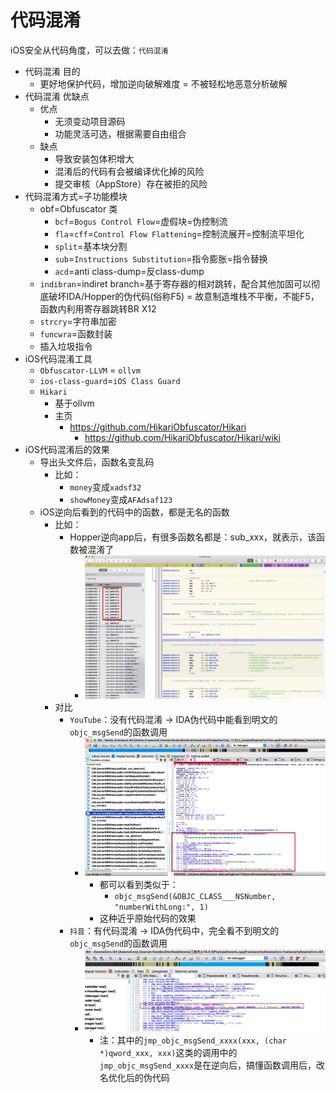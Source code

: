 # 代码混淆

iOS安全从代码角度，可以去做：`代码混淆`

* 代码混淆 目的
  * 更好地保护代码，增加逆向破解难度 = 不被轻松地恶意分析破解
* 代码混淆 优缺点
  * 优点
    * 无须变动项目源码
    * 功能灵活可选，根据需要自由组合
  * 缺点
    * 导致安装包体积增大
    * 混淆后的代码有会被编译优化掉的风险
    * 提交审核（AppStore）存在被拒的风险
* 代码混淆方式=子功能模块
  * obf=Obfuscator 类
    * `bcf`=`Bogus Control Flow`=虚假块=伪控制流
    * `fla`=`cff`=`Control Flow Flattening`=控制流展开=控制流平坦化
    * `split`=基本块分割
    * `sub`=`Instructions Substitution`=指令膨胀=指令替换
    * `acd`=anti class-dump=反class-dump
  * `indibran`=indiret branch=基于寄存器的相对跳转，配合其他加固可以彻底破坏IDA/Hopper的伪代码(俗称F5) = 故意制造堆栈不平衡，不能F5，函数内利用寄存器跳转BR X12
  * `strcry`=字符串加密
  * `funcwra`=函数封装
  * 插入垃圾指令
* iOS代码混淆工具
  * `Obfuscator-LLVM` = `ollvm`
  * `ios-class-guard`=`iOS Class Guard`
  * `Hikari`
    * 基于ollvm
    * 主页
      * https://github.com/HikariObfuscator/Hikari
        * https://github.com/HikariObfuscator/Hikari/wiki
* iOS代码混淆后的效果
  * 导出头文件后，函数名变乱码
    * 比如：
      * `money`变成`xadsf32`
      * `showMoney`变成`AFAdsaf123`
  * iOS逆向后看到的代码中的函数，都是无名的函数
    * 比如：
      * Hopper逆向app后，有很多函数名都是：sub_xxx，就表示，该函数被混淆了
        * ![ios_hopper_func_sub](../../assets/img/ios_hopper_func_sub.jpg)
    * 对比
      * `YouTube`：没有代码混淆 -> IDA伪代码中能看到明文的`objc_msgSend`的函数调用
        * ![ida_code_many_explict_call](../../assets/img/ida_code_many_explict_call.jpg)
          * 都可以看到类似于：
            * `objc_msgSend(&OBJC_CLASS___NSNumber, "numberWithLong:", 1)`
          * 这种近乎原始代码的效果
      * `抖音`：有代码混淆 -> IDA伪代码中，完全看不到明文的`objc_msgSend`的函数调用
        * ![ida_code_no_explict_call](../../assets/img/ida_code_no_explict_call.jpg)
          * 注：其中的`jmp_objc_msgSend_xxxx(xxx, (char *)qword_xxx, xxx)`这类的调用中的`jmp_objc_msgSend_xxxx`是在逆向后，搞懂函数调用后，改名优化后的伪代码
